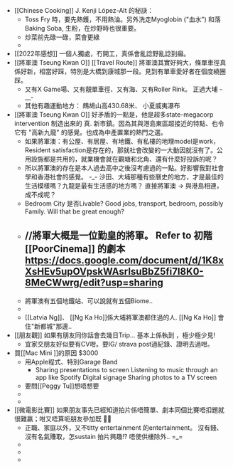 - [[Chinese Cooking]]  J. Kenji López-Alt 的秘訣：
	- Toss Fry 時，要先熱鑊，不用熱油。另外洗走Myoglobin ("血水") 和落Baking Soba, 生粉，在炒野時也很重要。
	- 炒菜前先碌一碌，菜會更綠
	-
- [[2022年感想]] 一個人獨處，冇開工，真係會亂諗野亂諗到癲。
- [[將軍澳 Tseung Kwan O]] [[Travel Route]] 將軍澳其實好夠大，條單車徑真係好新，相當好踩，特別是大橋到康城那一段。見到有單車愛好者在個度繞圈踩。
	- 又有X Game場、又有靚單車徑、又有海、又有Roller Rink。 正過大埔 -__-
	- 其他有趣運動地方： 鷓鴣山高430.68米、 小夏威夷瀑布
- [[將軍澳 Tseung Kwan O]] 好矛盾的一點是，他是超多state-megacorp intervention 制造出來的 真. 新市鎮。因為其與港島東區超接近的特點、也令它有 "高新九龍" 的感覺。也成為中產置業的熱門之選。
	- 如果將軍澳：有公屋、有居屋、有地鐵、有私樓的地理model是work，Resident satisfaction是存在的，那就社會改變的一大動因就沒有了。公用設施都是共用的，就業機會就在觀塘和北角、還有什麼好投訴的呢？
	- 所以將軍澳的存在是本人過去高中之後沒考慮過的一點。好影響我對社會學和香港社會的感覺。 -_- 沙田、大埔那種有些曆史的地方，才是最佳的生活模樣嗎？九龍是最有生活感的地方嗎？ 直接將軍澳 -> 與港島相連，成不成呢？
	- Bedroom City 是否Livable?  Good jobs, transport, bedroom, possibly Family. Will that be great enough?
	- //將軍大概是一位勤皇的將軍。  Refer to 初階 [[PoorCinema]] 的劇本  https://docs.google.com/document/d/1K8xXsHEv5upOVpskWAsrIsuBbZ5fi7I8K0-8MeCWwrg/edit?usp=sharing
		-
	- 將軍澳有五個地鐵站、可以說就有五個Biome..
	-
	- [[Latvia Ng]]、 [[Ng Ka Ho]]係大埔將軍澳都住過的人. [[Ng Ka Ho]] 會住"新都城"那邊..
- [[朋友觀]] 如果有朋友同你話會去幾日Trip... 基本上係執到 ，極少極少見!
	- 宜家交朋友好似要有CV咁。要IG/ strava post過紀錄、證明去過咁。
- 買[[Mac Mini ]]的原因 $3000
	- 用Apple程式、特別Garage Band
		- Sharing presentations to screen
		  Listening to music through an app like Spotify
		  Digital signage
		  Sharing photos to a TV screen
	- 要問[[Peggy Tu]]想唔想要
	-
	-
- [[微電影比賽]] 如果朋友事先已經知道拍片係唔簡單、劇本同個比賽唔扣題就很難嬴；咁又唔算呃朋友參加既 🤔👀
	- 正職、家庭以外，又不titty entertainment 的entertainment。 沒有錢、沒有名氣賺取，怎sustain 拍片興趣!?  唔使供樓除外.. =_=
	-
	-
	-
